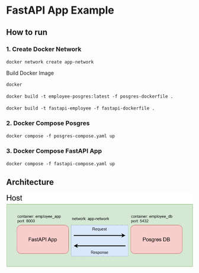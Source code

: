 # FastAPI App Example

## How to run

### 1. Create Docker Network

```docker
docker network create app-network
```

Build Docker Image

```docker
docker 

docker build -t employee-posgres:latest -f posgres-dockerfile .

docker build -t fastapi-employee -f fastapi-dockerfile .
```

### 2. Docker Compose Posgres

```docker
docker compose -f posgres-compose.yaml up
```

### 3. Docker Compose FastAPI App

```docker
docker compose -f fastapi-compose.yaml up
```

## Architecture

<img src="./Architecture.png" style="width:600px;"/>